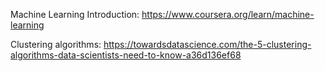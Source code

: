 Machine Learning Introduction: https://www.coursera.org/learn/machine-learning

Clustering algorithms: https://towardsdatascience.com/the-5-clustering-algorithms-data-scientists-need-to-know-a36d136ef68
